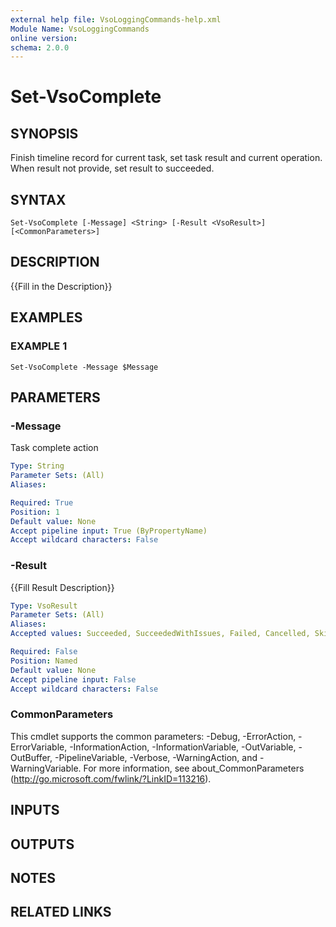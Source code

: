 ```yaml
---
external help file: VsoLoggingCommands-help.xml
Module Name: VsoLoggingCommands
online version:
schema: 2.0.0
---
```


# Set-VsoComplete

## SYNOPSIS
Finish timeline record for current task, set task result and current operation.
When result not provide, set result to succeeded.

## SYNTAX

```
Set-VsoComplete [-Message] <String> [-Result <VsoResult>] [<CommonParameters>]
```

## DESCRIPTION
{{Fill in the Description}}

## EXAMPLES

### EXAMPLE 1
```
Set-VsoComplete -Message $Message
```

## PARAMETERS

### -Message
Task complete action

```yaml
Type: String
Parameter Sets: (All)
Aliases:

Required: True
Position: 1
Default value: None
Accept pipeline input: True (ByPropertyName)
Accept wildcard characters: False
```

### -Result
{{Fill Result Description}}

```yaml
Type: VsoResult
Parameter Sets: (All)
Aliases:
Accepted values: Succeeded, SucceededWithIssues, Failed, Cancelled, Skipped

Required: False
Position: Named
Default value: None
Accept pipeline input: False
Accept wildcard characters: False
```

### CommonParameters
This cmdlet supports the common parameters: -Debug, -ErrorAction, -ErrorVariable, -InformationAction, -InformationVariable, -OutVariable, -OutBuffer, -PipelineVariable, -Verbose, -WarningAction, and -WarningVariable.
For more information, see about_CommonParameters (http://go.microsoft.com/fwlink/?LinkID=113216).

## INPUTS

## OUTPUTS

## NOTES

## RELATED LINKS
